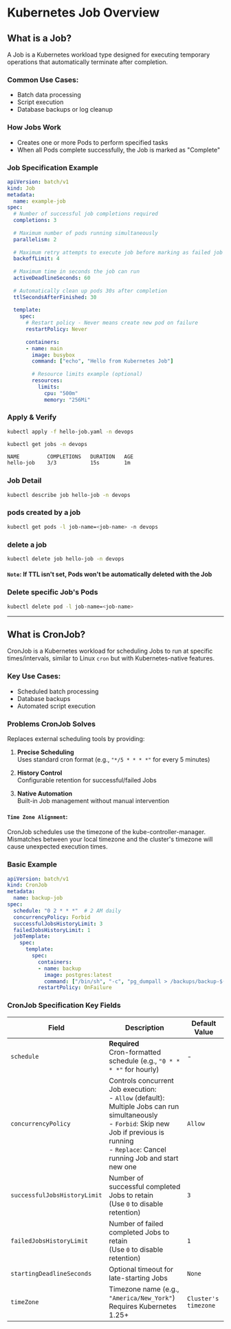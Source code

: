 # Kubernetes Job Overview

## What is a Job?
A Job is a Kubernetes workload type designed for executing temporary operations that automatically terminate after completion.

### Common Use Cases:
- Batch data processing
- Script execution
- Database backups or log cleanup

### How Jobs Work
- Creates one or more Pods to perform specified tasks
- When all Pods complete successfully, the Job is marked as "Complete"

### Job Specification Example

```yaml
apiVersion: batch/v1
kind: Job
metadata:
  name: example-job
spec:
  # Number of successful job completions required
  completions: 3
  
  # Maximum number of pods running simultaneously
  parallelism: 2
  
  # Maximum retry attempts to execute job before marking as failed job
  backoffLimit: 4
  
  # Maximum time in seconds the job can run
  activeDeadlineSeconds: 60
  
  # Automatically clean up pods 30s after completion
  ttlSecondsAfterFinished: 30
  
  template:
    spec:
      # Restart policy - Never means create new pod on failure
      restartPolicy: Never
      
      containers:
      - name: main
        image: busybox
        command: ["echo", "Hello from Kubernetes Job"]
        
        # Resource limits example (optional)
        resources:
          limits:
            cpu: "500m"
            memory: "256Mi"
```
### Apply & Verify
```bash
kubectl apply -f hello-job.yaml -n devops
```
```bash
kubectl get jobs -n devops
```
```bash
NAME         COMPLETIONS   DURATION   AGE
hello-job    3/3           15s        1m
```
### Job Detail
```bash
kubectl describe job hello-job -n devops
```
### pods created by a job
```bash
kubectl get pods -l job-name=<job-name> -n devops 
```
### delete a job
```bash
kubectl delete job hello-job -n devops
```
#### `Note`: If TTL isn't set, Pods won't be automatically deleted with the Job
### Delete specific Job's Pods
```bash
kubectl delete pod -l job-name=<job-name>
```
---
## What is CronJob?
CronJob is a Kubernetes workload for scheduling Jobs to run at specific times/intervals, similar to Linux `cron` but with Kubernetes-native features.

### Key Use Cases:
- Scheduled batch processing
- Database backups
- Automated script execution

### Problems CronJob Solves
Replaces external scheduling tools by providing:

1. **Precise Scheduling**  
   Uses standard cron format (e.g., `"*/5 * * * *"` for every 5 minutes)

2. **History Control**  
   Configurable retention for successful/failed Jobs

3. **Native Automation**  
   Built-in Job management without manual intervention

#### `Time Zone Alignment`:
CronJob schedules use the timezone of the kube-controller-manager. Mismatches between your local timezone and the cluster's timezone will cause unexpected execution times.

### Basic Example
```yaml
apiVersion: batch/v1
kind: CronJob
metadata:
  name: backup-job
spec:
  schedule: "0 2 * * *"  # 2 AM daily
  concurrencyPolicy: Forbid
  successfulJobsHistoryLimit: 3
  failedJobsHistoryLimit: 1
  jobTemplate:
    spec:
      template:
        spec:
          containers:
          - name: backup
            image: postgres:latest
            command: ["/bin/sh", "-c", "pg_dumpall > /backups/backup-$(date +%s).sql"]
          restartPolicy: OnFailure
```
### CronJob Specification Key Fields

| Field | Description | Default Value |
|-------|-------------|---------------|
| `schedule` | **Required**<br>Cron-formatted schedule (e.g., `"0 * * * *"` for hourly) | - |
| `concurrencyPolicy` | Controls concurrent Job execution:<br>- `Allow` (default): Multiple Jobs can run simultaneously<br>- `Forbid`: Skip new Job if previous is running<br>- `Replace`: Cancel running Job and start new one | `Allow` |
| `successfulJobsHistoryLimit` | Number of successful completed Jobs to retain<br>(Use `0` to disable retention) | `3` |
| `failedJobsHistoryLimit` | Number of failed completed Jobs to retain<br>(Use `0` to disable retention) | `1` |
| `startingDeadlineSeconds` | Optional timeout for late-starting Jobs | `None` |
| `timeZone` | Timezone name (e.g., `"America/New_York"`)<br>Requires Kubernetes 1.25+ | `Cluster's timezone` |
